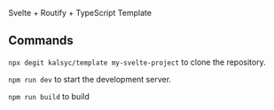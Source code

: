 Svelte + Routify + TypeScript Template

## Commands

`npx degit kalsyc/template my-svelte-project` to clone the repository.

`npm run dev` to start the development server. 

`npm run build` to build
